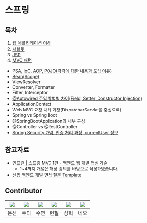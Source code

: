 # 스프링

## 목차

1. [웹 애플리케이션 이해](https://github.com/devFancy/2023-CS-Study/blob/main/Spring/spring_01_web_application.md)
2. [서블릿](https://github.com/devFancy/2023-CS-Study/blob/main/Spring/spring_02_servlet.md)
3. [JSP](https://github.com/devFancy/2023-CS-Study/blob/main/Spring/spring_03_jsp.md)
4. [MVC 패턴](https://github.com/devFancy/2023-CS-Study/blob/main/Spring/spring_03_mvc.md)


- [PSA, IoC, AOP, POJO(각각에 대한 내용과 도입 이유)](https://github.com/devSquad-study/2023-CS-Study/blob/main/Spring/spring_psa_ioc_aop_pojo.md)
- [Bean(Scope)](https://github.com/devSquad-study/2023-CS-Study/blob/main/Spring/spring_bean_scope.md)
- ViewResolver
- Converter, Formatter
- Filter, Interceptor
- [@Autowired 주입 방법별 차이(Field, Setter, Constructor Injection)](https://github.com/devSquad-study/2023-CS-Study/blob/main/Spring/spring_%40Autowired.md)
- ApplicationContext
- Web MVC 요청 처리 과정(DispatcherServlet을 중심으로)
- Spring vs Spring Boot
- @SpringBootApplication의 내부 구성
- @Controller vs @RestController
- [Spring Security 개념, 인증 처리 과정, currentUser 정보](https://github.com/devSquad-study/2023-CS-Study/blob/main/Spring/spring_security.md)

## 참고자료

- [인프런 | 스프링 MVC 1편 - 백엔드 웹 개발 핵심 기술](https://www.inflearn.com/course/%EC%8A%A4%ED%94%84%EB%A7%81-mvc-1)
    - 1~4까지 개념은 해당 강의를 바탕으로 작성하였습니다.
- [신입 백엔드 개발 면접 질문 Template](https://appleg1226.tistory.com/37)

## Contributor

|[![](https://github.com/baekeunsun.png?width=200px)](https://github.com/baekeunsun) |[![](https://github.com/ParkJungYoon.png?width=200px)](https://github.com/ParkJungYoon) | [![](https://github.com/namtndus.png?width=200px)](https://github.com/namtndus)|[![](https://github.com/BHC-Chicken.png?width=200px)](https://github.com/BHC-Chicken)|[![](https://github.com/sanghyuk2.png?width=200px)](https://github.com/sanghyuk2) |[![](https://github.com/jthugg.png?width=200px)](https://github.com/jthugg)|
|:---:|:---:|:---:|:---:|:---:|:---:|
| 은선 | 주디 | 수연 | 현철 | 상혁 | 네오 |
